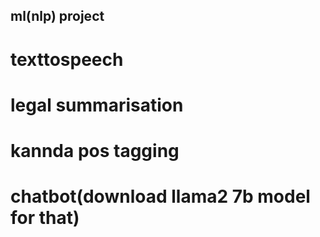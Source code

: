 ## ml(nlp) project
# texttospeech
# legal summarisation
# kannda pos tagging 
# chatbot(download llama2 7b model for that)

